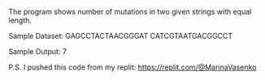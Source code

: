 The program shows number of mutations in two given strings with equal length.

Sample Dataset:
GAGCCTACTAACGGGAT
CATCGTAATGACGGCCT

Sample Output:
7

P.S. I pushed this code from my replit: https://replit.com/@MarinaVasenko
